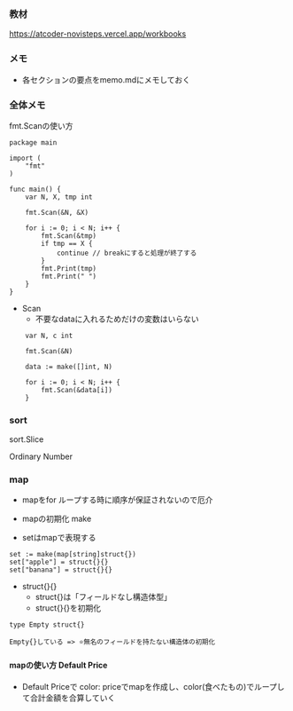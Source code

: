 ### 教材

https://atcoder-novisteps.vercel.app/workbooks

### メモ

- 各セクションの要点をmemo.mdにメモしておく


### 全体メモ

fmt.Scanの使い方


```
package main

import (
	"fmt"
)

func main() {
	var N, X, tmp int

	fmt.Scan(&N, &X)

	for i := 0; i < N; i++ {
		fmt.Scan(&tmp)
		if tmp == X {
			continue // breakにすると処理が終了する
		}
		fmt.Print(tmp)
		fmt.Print(" ")
	}
}

```

- Scan
  - 不要なdataに入れるためだけの変数はいらない

```
	var N, c int

	fmt.Scan(&N)

	data := make([]int, N)

	for i := 0; i < N; i++ {
		fmt.Scan(&data[i])
	}
```

### sort

sort.Slice

Ordinary Number


### map

- mapをfor ループする時に順序が保証されないので厄介

- mapの初期化 make

- setはmapで表現する

```
set := make(map[string]struct{})
set["apple"] = struct{}{}
set["banana"] = struct{}{}
```

- struct{}{}
  - struct{}は「フィールドなし構造体型」
  - struct{}{}を初期化

```
type Empty struct{}

Empty{}している => ⭐️無名のフィールドを持たない構造体の初期化
```

#### mapの使い方 Default Price

- Default Priceで color: priceでmapを作成し、color(食べたもの)でループして合計金額を合算していく


